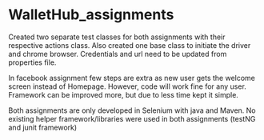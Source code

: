 # WalletHub_assignments
Created two separate test classes for both assignments with their respective actions class. Also created one base class to initiate the driver and chrome browser.
Credentials and url need to be updated from properties file.

In facebook assignment few steps are extra as new user gets the welcome screen instead of Homepage. However, code will work fine for any user.
Framework can be improved more, but due to less time kept it simple.

Both assignments are only developed in Selenium with java and Maven. No existing helper framework/libraries were used in both assignments (testNG and junit framework)

